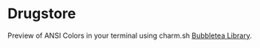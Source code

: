 # Drugstore

Preview of ANSI Colors in your terminal using charm.sh [Bubbletea Library](https://charm.sh/bubbletea).
